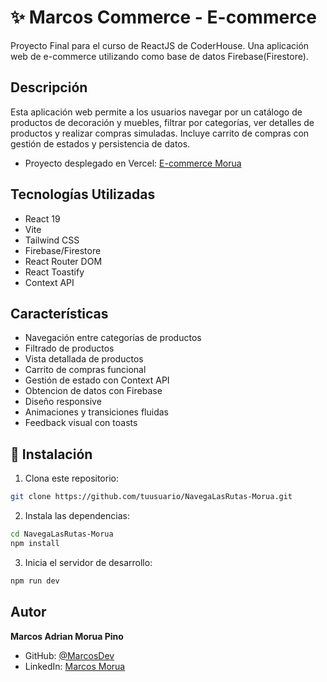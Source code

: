 # ✨ Marcos Commerce - E-commerce

Proyecto Final para el curso de ReactJS de CoderHouse. Una aplicación web de e-commerce utilizando como base de datos Firebase(Firestore).

## Descripción

Esta aplicación web permite a los usuarios navegar por un catálogo de productos de decoración y muebles, filtrar por categorías, ver detalles de productos y realizar compras simuladas. Incluye carrito de compras con gestión de estados y persistencia de datos.

- Proyecto desplegado en Vercel: [E-commerce Morua](https://e-commerce-morua.vercel.app/)

## Tecnologías Utilizadas

- React 19
- Vite
- Tailwind CSS
- Firebase/Firestore
- React Router DOM
- React Toastify
- Context API

## Características

- Navegación entre categorías de productos
- Filtrado de productos
- Vista detallada de productos
- Carrito de compras funcional
- Gestión de estado con Context API
- Obtencion de datos con Firebase
- Diseño responsive
- Animaciones y transiciones fluidas
- Feedback visual con toasts

## 🚀 Instalación

1. Clona este repositorio:

```bash
git clone https://github.com/tuusuario/NavegaLasRutas-Morua.git
```

2. Instala las dependencias:

```bash
cd NavegaLasRutas-Morua
npm install
```

3. Inicia el servidor de desarrollo:

```bash
npm run dev
```

## Autor

**Marcos Adrian Morua Pino**

- GitHub: [@MarcosDev](https://github.com/MarcosDevYT)
- LinkedIn: [Marcos Morua](https://www.linkedin.com/in/marcos-morua-a7b326295)

